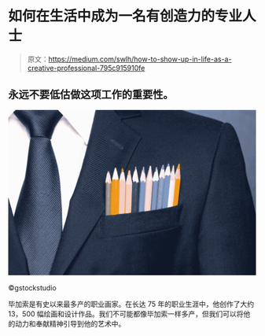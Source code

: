 # 如何在生活中成为一名有创造力的专业人士

> 原文：<https://medium.com/swlh/how-to-show-up-in-life-as-a-creative-professional-795c915910fe>

## 永远不要低估做这项工作的重要性。

![](img/6384aee2779231e8e70de0079d4912ad.png)

©gstockstudio

毕加索是有史以来最多产的职业画家。在长达 75 年的职业生涯中，他创作了大约 13，500 幅绘画和设计作品。我们不可能都像毕加索一样多产，但我们可以将他的动力和奉献精神引导到他的艺术中。
